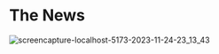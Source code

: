 # The News

![screencapture-localhost-5173-2023-11-24-23_13_43](https://github.com/jessica-sobreira/the-news/assets/117686537/ec9e7c83-6dab-4aa5-a65b-2c6775c1324c)
